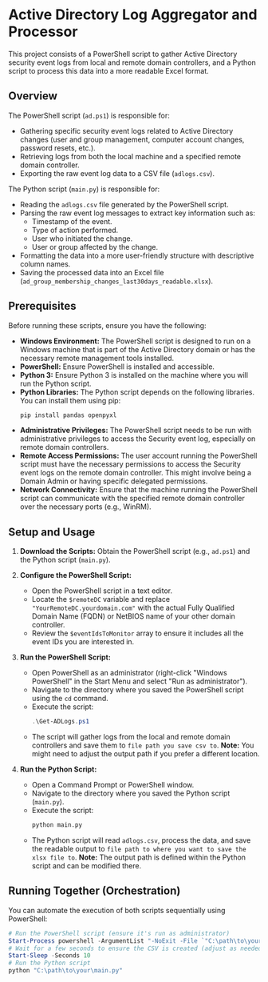 # Active Directory Log Aggregator and Processor

This project consists of a PowerShell script to gather Active Directory security event logs from local and remote domain controllers, and a Python script to process this data into a more readable Excel format.

## Overview

The PowerShell script (`ad.ps1`) is responsible for:

* Gathering specific security event logs related to Active Directory changes (user and group management, computer account changes, password resets, etc.).
* Retrieving logs from both the local machine and a specified remote domain controller.
* Exporting the raw event log data to a CSV file (`adlogs.csv`).

The Python script (`main.py`) is responsible for:

* Reading the `adlogs.csv` file generated by the PowerShell script.
* Parsing the raw event log messages to extract key information such as:
    * Timestamp of the event.
    * Type of action performed.
    * User who initiated the change.
    * User or group affected by the change.
* Formatting the data into a more user-friendly structure with descriptive column names.
* Saving the processed data into an Excel file (`ad_group_membership_changes_last30days_readable.xlsx`).

## Prerequisites

Before running these scripts, ensure you have the following:

* **Windows Environment:** The PowerShell script is designed to run on a Windows machine that is part of the Active Directory domain or has the necessary remote management tools installed.
* **PowerShell:** Ensure PowerShell is installed and accessible.
* **Python 3:** Ensure Python 3 is installed on the machine where you will run the Python script.
* **Python Libraries:** The Python script depends on the following libraries. You can install them using pip:
    ```bash
    pip install pandas openpyxl
    ```
* **Administrative Privileges:** The PowerShell script needs to be run with administrative privileges to access the Security event log, especially on remote domain controllers.
* **Remote Access Permissions:** The user account running the PowerShell script must have the necessary permissions to access the Security event logs on the remote domain controller. This might involve being a Domain Admin or having specific delegated permissions.
* **Network Connectivity:** Ensure that the machine running the PowerShell script can communicate with the specified remote domain controller over the necessary ports (e.g., WinRM).

## Setup and Usage

1.  **Download the Scripts:** Obtain the PowerShell script (e.g., `ad.ps1`) and the Python script (`main.py`).

2.  **Configure the PowerShell Script:**
    * Open the PowerShell script in a text editor.
    * Locate the `$remoteDC` variable and replace `"YourRemoteDC.yourdomain.com"` with the actual Fully Qualified Domain Name (FQDN) or NetBIOS name of your other domain controller.
    * Review the `$eventIdsToMonitor` array to ensure it includes all the event IDs you are interested in.

3.  **Run the PowerShell Script:**
    * Open PowerShell as an administrator (right-click "Windows PowerShell" in the Start Menu and select "Run as administrator").
    * Navigate to the directory where you saved the PowerShell script using the `cd` command.
    * Execute the script:
        ```powershell
        .\Get-ADLogs.ps1
        ```
    * The script will gather logs from the local and remote domain controllers and save them to `file path you save csv to`. **Note:** You might need to adjust the output path if you prefer a different location.

4.  **Run the Python Script:**
    * Open a Command Prompt or PowerShell window.
    * Navigate to the directory where you saved the Python script (`main.py`).
    * Execute the script:
        ```bash
        python main.py
        ```
    * The Python script will read `adlogs.csv`, process the data, and save the readable output to `file path to where you want to save the xlsx file to`. **Note:** The output path is defined within the Python script and can be modified there.

## Running Together (Orchestration)

You can automate the execution of both scripts sequentially using PowerShell:

```powershell
# Run the PowerShell script (ensure it's run as administrator)
Start-Process powershell -ArgumentList "-NoExit -File `"C:\path\to\your\ad.ps1`"" -Verb RunAs
# Wait for a few seconds to ensure the CSV is created (adjust as needed)
Start-Sleep -Seconds 10
# Run the Python script
python "C:\path\to\your\main.py"